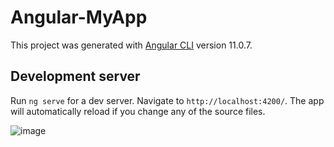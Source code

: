 # Angular-MyApp

This project was generated with [Angular CLI](https://github.com/angular/angular-cli) version 11.0.7.

## Development server

Run `ng serve` for a dev server. Navigate to `http://localhost:4200/`. The app will automatically reload if you change any of the source files.

![image](https://user-images.githubusercontent.com/39504405/107199783-81c9e000-69ff-11eb-815b-77b1f9ff1ce6.png)

